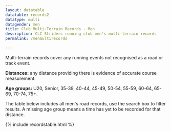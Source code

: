 ```yaml
---
layout: datatable
datatable: records2
datatype: multi
datagender: men
title: Club Multi-Terrain Records - Men
description: CLC Striders running club men's multi-terrain records
permalink: /menmultirecords

---
```


Multi-terrain records cover any running events not recognised as a road or track event.

**Distances:** any distance providing there is evidence of accurate course measurement.

**Age groups:** U20, Senior, 35-39, 40-44, 45-49, 50-54, 55-59, 60-64, 65-69, 70-74, 75+.

The table below includes all men's road records, use the search box to filter results. A missing age group means a time has yet to be recorded for that distance.

{% include recordstable.html %}
